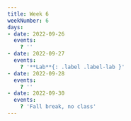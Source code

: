 ```yaml
---
title: Week 6
weekNumber: 6
days:
- date: 2022-09-26
  events:
    ? ''
- date: 2022-09-27
  events:
    ? '**Lab**{: .label .label-lab }'
- date: 2022-09-28
  events:
    ? ''
- date: 2022-09-30
  events:
    ? 'Fall break, no class'
---
```

